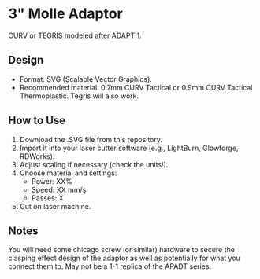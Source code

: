 # 3" Molle Adaptor

CURV or TEGRIS  modeled after [ADAPT 1](https://guardianwarriorsolutions.com/product/adapt-1/).


## Design
- Format: SVG (Scalable Vector Graphics).
- Recommended material: 0.7mm CURV Tactical or 0.9mm CURV Tactical Thermoplastic. Tegris will also work.

## How to Use
1. Download the .SVG file from this repository.  
2. Import it into your laser cutter software (e.g., LightBurn, Glowforge, RDWorks).  
3. Adjust scaling if necessary (check the units!).  
4. Choose material and settings:  
   - Power: XX%  
   - Speed: XX mm/s  
   - Passes: X  
5. Cut on laser machine.


## Notes
You will need some chicago screw (or similar) hardware to secure the clasping effect design of the adaptor as well as potentially for what you connect them to.
May not be a 1-1 replica of the APADT series. 
